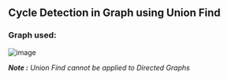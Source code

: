 ## Cycle Detection in Graph using Union Find
### Graph used:
![image](https://user-images.githubusercontent.com/83173038/172045502-d953c1d9-e437-44df-9b3f-723504a5bcb5.png)
<p><i><b>Note :</b> Union Find cannot be applied to Directed Graphs<i></p>
